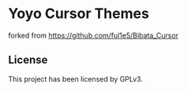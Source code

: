 # Yoyo Cursor Themes

forked from https://github.com/ful1e5/Bibata_Cursor

## License

This project has been licensed by GPLv3.
